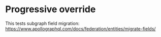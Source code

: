 # Progressive override

This tests subgraph field migration: https://www.apollographql.com/docs/federation/entities/migrate-fields/